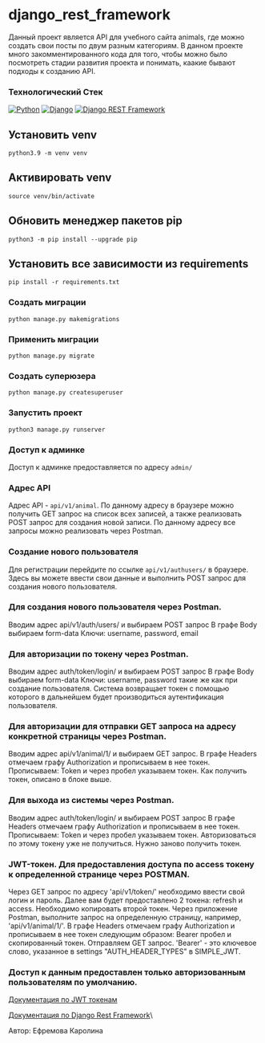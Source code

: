 # django_rest_framework
Данный проект является API для учебного сайта animals, где можно создать свои посты по двум разным категориям. 
В данном проекте много закомментированного кода для того, чтобы можно было посмотреть стадии развития проекта и
понимать, каакие бывают подходы к созданию API.  

### Технологический Стек
[![Python](https://img.shields.io/badge/-Python-464646?style=flat&logo=Python&logoColor=56C0C0&color=008080)](https://www.python.org/)
[![Django](https://img.shields.io/badge/-Django-464646?style=flat&logo=Django&logoColor=56C0C0&color=008080)](https://www.djangoproject.com/)
[![Django REST Framework](https://img.shields.io/badge/-Django%20REST%20Framework-464646?style=flat&logo=Django%20REST%20Framework&logoColor=56C0C0&color=008080)](https://www.django-rest-framework.org/)

## Установить venv 
``` python3.9 -m venv venv ```

## Активировать venv 
``` source venv/bin/activate ```

## Обновить менеджер пакетов pip 
``` python3 -m pip install --upgrade pip ```

## Установить все зависимости из requirements 
``` pip install -r requirements.txt ```

### Создать миграции
``` python manage.py makemigrations ```

### Применить миграции
``` python manage.py migrate ```

### Создать суперюзера
``` python manage.py createsuperuser ```

### Запустить проект 
``` python3 manage.py runserver ```


### Доступ к админке
Доступ к админке предоставляется по адресу `admin/`

### Адрес API
Адрес API - `api/v1/animal`. По данному адресу в браузере можно получить GET запрос на список всех записей, а также реализовать POST запрос для создания новой записи. По данному адресу все запросы можно реализовать через Postman. 

### Создание нового пользователя
Для регистрации перейдите по ссылке `api/v1/authusers/` в браузере. Здесь вы можете ввести свои данные и выполнить POST запрос для создания нового пользователя. 

### Для создания нового пользователя через Postman.
Вводим адрес api/v1/auth/users/ и выбираем POST запрос
В графе Body выбираем form-data
Ключи: username, password, email

### Для авторизации по токену через Postman.
Вводим адрес auth/token/login/ и выбираем POST запрос
В графе Body выбираем form-data
Ключи: username, password такие же как при создание пользователя.
Система возвращает токен с помощью которого в дальнейшем будет производиться аутентификация пользователя.

### Для авторизации для отправки GET запроса на адресу конкретной страницы через Postman.
Вводим адрес api/v1/animal/1/ и выбираем GET запрос. 
В графе Headers отмечаем графу Authorization и прописываем в нее токен. Прописываем: Token и через пробел указываем токен. Как получить токен, описано в блоке выше. 

### Для выхода из системы через Postman.
Вводим адрес auth/token/login/ и выбираем POST запрос
В графе Headers отмечаем графу Authorization и прописываем в нее токен. Прописываем: Token и через пробел указываем токен. Авторизоваться по этому токену уже не получиться. Нужно заново получить токен. 

### JWT-токен. Для предоставления доступа по access токену к определенной странице через POSTMAN.
Через GET запрос по адресу 'api/v1/token/' необходимо ввести свой логин и пароль. Далее вам будет предоставлено 2 токена: refresh и access. Необходимо копировать второй токен. 
Через приложение Postman, выполните запрос на определенную страницу, например, 'api/v1/animal/1/'. В графе Headers отмечаем графу Authorization и прописываем в нее токен следующим образом: Bearer пробел и скопированный токен. Отправляем GET запрос. 
'Bearer' - это ключевое слово, указанное в settings "AUTH_HEADER_TYPES" в SIMPLE_JWT.

### Доступ к данным предоставлен только авторизованным пользователям по умолчанию. 

[Документация по JWT токенам](https://django-rest-framework-simplejwt.readthedocs.io/en/latest/index.html)

[Документация по Django Rest Framework](https://www.django-rest-framework.org/)\


Автор: Ефремова Каролина